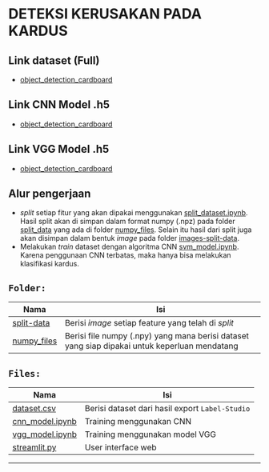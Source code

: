 # DETEKSI KERUSAKAN PADA KARDUS

## Link dataset (Full)
- [object_detection_cardboard](https://drive.google.com/drive/folders/1A956Q7Hb-PFJSJ2MvkSp82RYv6t9fgEQ)

## Link CNN Model .h5
- [object_detection_cardboard](https://drive.google.com/drive/folders/1Tzz94XEyqiADfEdvweKMCBZbdsS6KG6h?usp=sharing)

## Link VGG Model .h5
- [object_detection_cardboard](https://drive.google.com/drive/folders/1Tzz94XEyqiADfEdvweKMCBZbdsS6KG6h?usp=sharing)

## Alur pengerjaan
- *split* setiap fitur yang akan dipakai menggunakan [split_dataset.ipynb](split_dataset.ipynb). Hasil split akan di simpan dalam format numpy (.npz) pada folder [split_data](numpy_files/split_data) yang ada di folder [numpy_files](numpy_files). Selain itu hasil dari split juga akan disimpan dalam bentuk *image* pada folder [images-split-data](images-split-data).
- Melakukan *train* dataset dengan algoritma CNN [svm_model.ipynb](svm_model.ipynb). Karena penggunaan CNN terbatas, maka hanya bisa melakukan klasifikasi kardus.


## `Folder: `
| Nama                                   | Isi                                                                                           |
| -------------------------------------- | --------------------------------------------------------------------------------------------- |
| [split-data](split-data)               | Berisi *image* setiap feature yang telah di *split*                                           |
| [numpy_files](numpy_files)             | Berisi file numpy (.npy) yang mana berisi dataset yang siap dipakai untuk keperluan mendatang |

## `Files: `
| Nama                                                 | Isi                                                                          |
| ---------------------------------------------------- | ---------------------------------------------------------------------------- |
| [dataset.csv](dataset.csv)                           | Berisi dataset dari hasil export `Label-Studio`                              |
| [cnn_model.ipynb](cnn_model.ipynb)           | Training menggunakan CNN                                                |
| [vgg_model.ipynb](vgg_model.ipynb)                   | Training menggunakan model VGG        |
| [streamlit.py](streamlit.py)   | User interface web |


---
